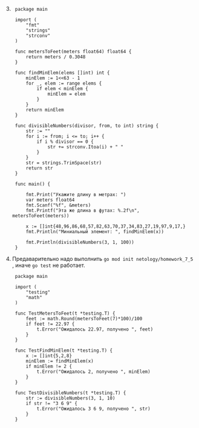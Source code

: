 3.
        package main

        import (
            "fmt"
            "strings"
            "strconv"
        )

        func metersToFeet(meters float64) float64 {
            return meters / 0.3048
        }

        func findMinElem(elems []int) int {
            minElem := 1<<63 - 1
            for _, elem := range elems {
                if elem < minElem {
                    minElem = elem
                }
            }
            return minElem
        }

        func divisibleNumbers(divisor, from, to int) string {
            str := ""
            for i := from; i <= to; i++ {
                if i % divisor == 0 {
                    str += strconv.Itoa(i) + " "
                }
            }
            str = strings.TrimSpace(str)
            return str
        }

        func main() {
            
            fmt.Print("Укажите длину в метрах: ")
            var meters float64
            fmt.Scanf("%f", &meters)
            fmt.Printf("Эта же длина в футах: %.2f\n", metersToFeet(meters))
            
            x := []int{48,96,86,68,57,82,63,70,37,34,83,27,19,97,9,17,}
            fmt.Println("Миниальный элемент: ", findMinElem(x))
            
            fmt.Println(divisibleNumbers(3, 1, 100))
        }
        
4. Предаварительно надо выполнить `go mod init netology/homework_7_5` , иначе `go test` не работает.

        package main

        import (
            "testing"
            "math"
        )

        func TestMetersToFeet(t *testing.T) {
            feet := math.Round(metersToFeet(7)*100)/100
            if feet != 22.97 {
                t.Error("Ожидалось 22.97, получено ", feet)
            }
        }

        func TestFindMinElem(t *testing.T) {
            x := []int{5,2,8}
            minElem := findMinElem(x)
            if minElem != 2 {
                t.Error("Ожидалось 2, получено ", minElem)
            }
        }

        func TestDivisibleNumbers(t *testing.T) {
            str := divisibleNumbers(3, 1, 10)
            if str != "3 6 9" {
                t.Error("Ожидалось 3 6 9, получено ", str)
            }
        }